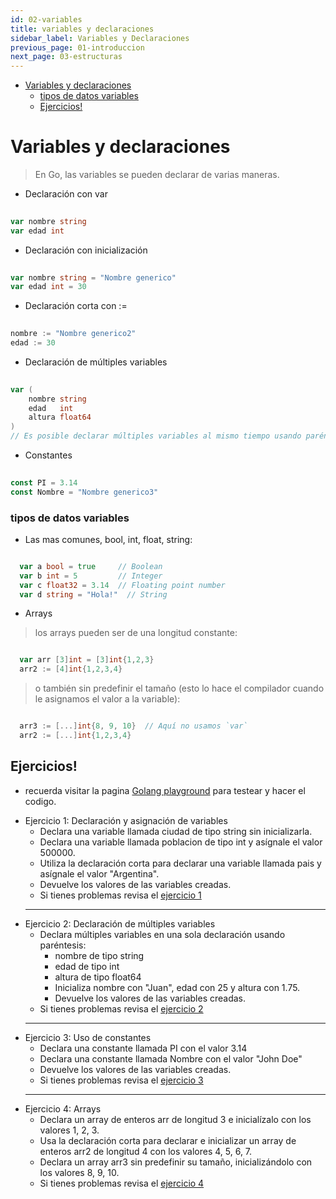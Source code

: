 ```yaml
---
id: 02-variables
title: variables y declaraciones
sidebar_label: Variables y Declaraciones
previous_page: 01-introduccion
next_page: 03-estructuras
---
```

- [Variables y declaraciones](#variables-y-declaraciones)
    - [tipos de datos variables](#tipos-de-datos-variables)
  - [Ejercicios!](#ejercicios)

# Variables y declaraciones
> En Go, las variables se pueden declarar de varias maneras. 
* Declaración con var 

```go
 
var nombre string
var edad int
```
* Declaración con inicialización

```go
 
var nombre string = "Nombre generico"
var edad int = 30
```
* Declaración corta con :=

```go
 
nombre := "Nombre generico2"
edad := 30
```
* Declaración de múltiples variables

```go
 
var (
    nombre string
    edad   int
    altura float64
)
// Es posible declarar múltiples variables al mismo tiempo usando paréntesis.
```
* Constantes

```go
 
const PI = 3.14
const Nombre = "Nombre generico3"
```
### tipos de datos variables
* Las mas comunes, bool, int, float, string:

```go

  var a bool = true     // Boolean
  var b int = 5         // Integer
  var c float32 = 3.14  // Floating point number
  var d string = "Hola!"  // String
```
* Arrays
> los arrays pueden ser de una longitud constante:

```go

  var arr [3]int = [3]int{1,2,3}
  arr2 := [4]int{1,2,3,4}
```
> o también sin predefinir el tamaño (esto lo hace el compilador cuando le asignamos el valor a la variable):

```go

  arr3 := [...]int{8, 9, 10}  // Aquí no usamos `var`
  arr2 := [...]int{1,2,3,4}
```

## Ejercicios!
- recuerda visitar la pagina [Golang playground](https://go.dev/play/) para testear y hacer el codigo.
* Ejercicio 1: Declaración y asignación de variables
  - Declara una variable llamada ciudad de tipo string sin inicializarla.
  - Declara una variable llamada poblacion de tipo int y asígnale el valor 500000.
  - Utiliza la declaración corta para declarar una variable llamada pais y asígnale el valor "Argentina".
  - Devuelve los valores de las variables creadas.
  - Si tienes problemas revisa el [ejercicio 1](./ejercicios/01.go)
  <hr>
* Ejercicio 2: Declaración de múltiples variables
  - Declara múltiples variables en una sola declaración usando  paréntesis:
    - nombre de tipo string
    - edad de tipo int
    - altura de tipo float64
    - Inicializa nombre con "Juan", edad con 25 y altura con 1.75.
    - Devuelve los valores de las variables creadas.
  - Si tienes problemas revisa el [ejercicio 2](./ejercicios/02.go)
  <hr>
* Ejercicio 3: Uso de constantes
  - Declara una constante llamada PI con el valor 3.14
  - Declara una constante llamada Nombre con el valor "John Doe"
  - Devuelve los valores de las variables creadas.
  - Si tienes problemas revisa el [ejercicio 3](./ejercicios/03.go)
  <hr>
* Ejercicio 4: Arrays
  - Declara un array de enteros arr de longitud 3 e inicialízalo con los valores 1, 2, 3.
  - Usa la declaración corta para declarar e inicializar un array de enteros arr2 de longitud 4 con los valores 4, 5, 6, 7.
  - Declara un array arr3 sin predefinir su tamaño, inicializándolo con los valores 8, 9, 10.
  - Si tienes problemas revisa el [ejercicio 4](./ejercicios/04.go)

<!-- [<< Anterior: Introducción](../01_introduccion/README.md) |
[Siguiente: estructuras de control básicas >> ](../03_estructurasDeControlBasicas/README.md) -->